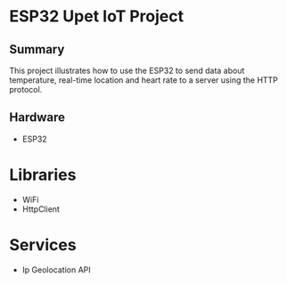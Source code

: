 # ESP32 Upet IoT Project

## Summary
This project illustrates how to use the ESP32 to send data about temperature, real-time location and heart rate to a server using the HTTP protocol.

## Hardware
- ESP32

# Libraries
- WiFi
- HttpClient

# Services

- Ip Geolocation API